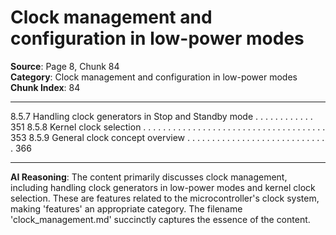 # Clock management and configuration in low-power modes

**Source**: Page 8, Chunk 84  
**Category**: Clock management and configuration in low-power modes  
**Chunk Index**: 84

---

8.5.7 Handling clock generators in Stop and Standby mode . . . . . . . . . . . . 351
8.5.8 Kernel clock selection . . . . . . . . . . . . . . . . . . . . . . . . . . . . . . . . . . . . . 353
8.5.9 General clock concept overview . . . . . . . . . . . . . . . . . . . . . . . . . . . . . 366

---

**AI Reasoning**: The content primarily discusses clock management, including handling clock generators in low-power modes and kernel clock selection. These are features related to the microcontroller's clock system, making 'features' an appropriate category. The filename 'clock_management.md' succinctly captures the essence of the content.
